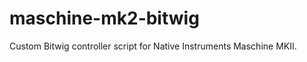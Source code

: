 maschine-mk2-bitwig
====================

Custom Bitwig controller script for Native Instruments Maschine MKII.
